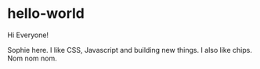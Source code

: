 # hello-world

Hi Everyone!

Sophie here. I like CSS, Javascript and building new things. 
I also like chips. Nom nom nom.
